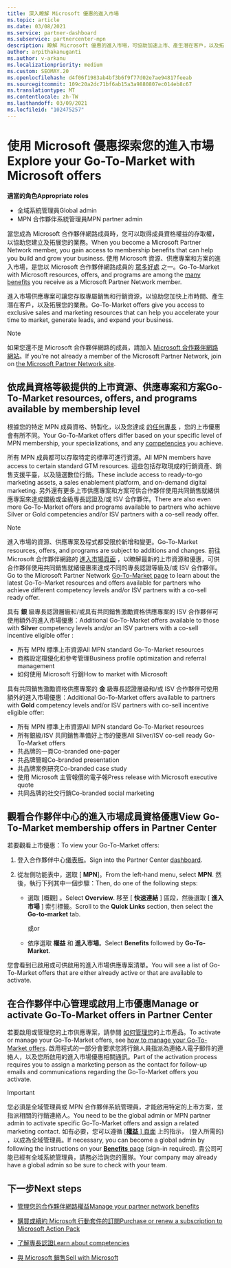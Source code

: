 ```yaml
---
title: 深入瞭解 Microsoft 優惠的進入市場
ms.topic: article
ms.date: 03/08/2021
ms.service: partner-dashboard
ms.subservice: partnercenter-mpn
description: 瞭解 Microsoft 優惠的進入市場，可協助加速上市、產生潛在客戶，以及拓展您的業務。
author: arpithakanuganti
ms.author: v-arkanu
ms.localizationpriority: medium
ms.custom: SEOMAY.20
ms.openlocfilehash: d4f06f1983ab4bf3b6f9f77d02e7ae94817feeab
ms.sourcegitcommit: 109c20a2dc71bf6ab15a3a9880807ec014eb8c67
ms.translationtype: MT
ms.contentlocale: zh-TW
ms.lasthandoff: 03/09/2021
ms.locfileid: "102475257"
---
```

# <a name="explore-your-go-to-market-with-microsoft-offers"></a><span data-ttu-id="0bcf4-103">使用 Microsoft 優惠探索您的進入市場</span><span class="sxs-lookup"><span data-stu-id="0bcf4-103">Explore your Go-To-Market with Microsoft offers</span></span>

<span data-ttu-id="0bcf4-104">**適當的角色**</span><span class="sxs-lookup"><span data-stu-id="0bcf4-104">**Appropriate roles**</span></span>

- <span data-ttu-id="0bcf4-105">全域系統管理員</span><span class="sxs-lookup"><span data-stu-id="0bcf4-105">Global admin</span></span>
- <span data-ttu-id="0bcf4-106">MPN 合作夥伴系統管理員</span><span class="sxs-lookup"><span data-stu-id="0bcf4-106">MPN partner admin</span></span>

<span data-ttu-id="0bcf4-107">當您成為 Microsoft 合作夥伴網路成員時，您可以取得成員資格權益的存取權，以協助您建立及拓展您的業務。</span><span class="sxs-lookup"><span data-stu-id="0bcf4-107">When you become a Microsoft Partner Network member, you gain access to membership benefits that can help you build and grow your business.</span></span> <span data-ttu-id="0bcf4-108">使用 Microsoft 資源、供應專案和方案的進入市場，是您以 Microsoft 合作夥伴網路成員的 [眾多好處](https://partner.microsoft.com/manage-your-partner-network-benefits) 之一。</span><span class="sxs-lookup"><span data-stu-id="0bcf4-108">Go-To-Market with Microsoft resources, offers, and programs are among the [many benefits](https://partner.microsoft.com/manage-your-partner-network-benefits) you receive as a Microsoft Partner Network member.</span></span>

<span data-ttu-id="0bcf4-109">進入市場供應專案可讓您存取專屬銷售和行銷資源，以協助您加快上市時間、產生潛在客戶，以及拓展您的業務。</span><span class="sxs-lookup"><span data-stu-id="0bcf4-109">Go-To-Market offers give you access to exclusive sales and marketing resources that can help you accelerate your time to market, generate leads, and expand your business.</span></span>

>[!NOTE]
><span data-ttu-id="0bcf4-110">如果您還不是 Microsoft 合作夥伴網路的成員，請加入 [Microsoft 合作夥伴網路網站](https://partner.microsoft.com/membership)。</span><span class="sxs-lookup"><span data-stu-id="0bcf4-110">If you're not already a member of the Microsoft Partner Network, join on [the Microsoft Partner Network site](https://partner.microsoft.com/membership).</span></span>

## <a name="go-to-market-resources-offers-and-programs-available-by-membership-level"></a><span data-ttu-id="0bcf4-111">依成員資格等級提供的上市資源、供應專案和方案</span><span class="sxs-lookup"><span data-stu-id="0bcf4-111">Go-To-Market resources, offers, and programs available by membership level</span></span>

<span data-ttu-id="0bcf4-112">根據您的特定 MPN 成員資格、特製化，以及您達成 [的任何專長](learn-about-competencies.md) ，您的上市優惠會有所不同。</span><span class="sxs-lookup"><span data-stu-id="0bcf4-112">Your Go-To-Market offers differ based on your specific level of MPN membership, your specializations, and any [competencies](learn-about-competencies.md) you achieve.</span></span>

<span data-ttu-id="0bcf4-113">所有 MPN 成員都可以存取特定的標準可進行資源。</span><span class="sxs-lookup"><span data-stu-id="0bcf4-113">All MPN members have access to certain standard GTM resources.</span></span> <span data-ttu-id="0bcf4-114">這些包括存取現成的行銷資產、銷售支援平臺，以及隨選數位行銷。</span><span class="sxs-lookup"><span data-stu-id="0bcf4-114">These include access to ready-to-go marketing assets, a sales enablement platform, and on-demand digital marketing.</span></span> <span data-ttu-id="0bcf4-115">另外還有更多上市供應專案和方案可供合作夥伴使用共同銷售就緒供應專案來達成銀級或金級專長認證及/或 ISV 合作夥伴。</span><span class="sxs-lookup"><span data-stu-id="0bcf4-115">There are also even more Go-To-Market offers and programs available to partners who achieve Silver or Gold competencies and/or ISV partners with a co-sell ready offer.</span></span>

>[!NOTE]
><span data-ttu-id="0bcf4-116">進入市場的資源、供應專案及程式都受限於新增和變更。</span><span class="sxs-lookup"><span data-stu-id="0bcf4-116">Go-To-Market resources, offers, and programs are subject to additions and changes.</span></span> <span data-ttu-id="0bcf4-117">前往 Microsoft 合作夥伴網路的 [進入市場頁面](https://partner.microsoft.com/membership/go-to-market) ，以瞭解最新的上市資源和優惠，可供合作夥伴使用共同銷售就緒優惠來達成不同的專長認證等級及/或 ISV 合作夥伴。</span><span class="sxs-lookup"><span data-stu-id="0bcf4-117">Go to the Microsoft Partner Network [Go-To-Market page](https://partner.microsoft.com/membership/go-to-market) to learn about the latest Go-To-Market resources and offers available for partners who achieve different competency levels and/or ISV partners with a co-sell ready offer.</span></span>

<span data-ttu-id="0bcf4-118">具有 **銀** 級專長認證層級和/或具有共同銷售激勵資格供應專案的 ISV 合作夥伴可使用額外的進入市場優惠：</span><span class="sxs-lookup"><span data-stu-id="0bcf4-118">Additional Go-To-Market offers available to those with **Silver** competency levels and/or an ISV partners with a co-sell incentive eligible offer :</span></span>

- <span data-ttu-id="0bcf4-119">所有 MPN 標準上市資源</span><span class="sxs-lookup"><span data-stu-id="0bcf4-119">All MPN standard Go-To-Market resources</span></span>
- <span data-ttu-id="0bcf4-120">商務設定檔優化和參考管理</span><span class="sxs-lookup"><span data-stu-id="0bcf4-120">Business profile optimization and referral management</span></span>
- <span data-ttu-id="0bcf4-121">如何使用 Microsoft 行銷</span><span class="sxs-lookup"><span data-stu-id="0bcf4-121">How to market with Microsoft</span></span>

<span data-ttu-id="0bcf4-122">具有共同銷售激勵資格供應專案的 **金** 級專長認證層級和/或 ISV 合作夥伴可使用額外的進入市場優惠：</span><span class="sxs-lookup"><span data-stu-id="0bcf4-122">Additional Go-To-Market offers available to partners with **Gold** competency levels and/or ISV partners with co-sell incentive eligible offer:</span></span>

- <span data-ttu-id="0bcf4-123">所有 MPN 標準上市資源</span><span class="sxs-lookup"><span data-stu-id="0bcf4-123">All MPN standard Go-To-Market resources</span></span>
- <span data-ttu-id="0bcf4-124">所有銀級/ISV 共同銷售準備好上市的優惠</span><span class="sxs-lookup"><span data-stu-id="0bcf4-124">All Silver/ISV co-sell ready Go-To-Market offers</span></span>
- <span data-ttu-id="0bcf4-125">共品牌的一頁</span><span class="sxs-lookup"><span data-stu-id="0bcf4-125">Co-branded one-pager</span></span>
- <span data-ttu-id="0bcf4-126">共品牌簡報</span><span class="sxs-lookup"><span data-stu-id="0bcf4-126">Co-branded presentation</span></span>
- <span data-ttu-id="0bcf4-127">共品牌案例研究</span><span class="sxs-lookup"><span data-stu-id="0bcf4-127">Co-branded case study</span></span>
- <span data-ttu-id="0bcf4-128">使用 Microsoft 主管報價的電子報</span><span class="sxs-lookup"><span data-stu-id="0bcf4-128">Press release with Microsoft executive quote</span></span>
- <span data-ttu-id="0bcf4-129">共同品牌的社交行銷</span><span class="sxs-lookup"><span data-stu-id="0bcf4-129">Co-branded social marketing</span></span>

## <a name="view-go-to-market-membership-offers-in-partner-center"></a><span data-ttu-id="0bcf4-130">觀看合作夥伴中心的進入市場成員資格優惠</span><span class="sxs-lookup"><span data-stu-id="0bcf4-130">View Go-To-Market membership offers in Partner Center</span></span>

<span data-ttu-id="0bcf4-131">若要觀看上市優惠：</span><span class="sxs-lookup"><span data-stu-id="0bcf4-131">To view your Go-To-Market offers:</span></span>

1. <span data-ttu-id="0bcf4-132">登入合作夥伴中心[儀表板](https://partner.microsoft.com/dashboard)。</span><span class="sxs-lookup"><span data-stu-id="0bcf4-132">Sign into the Partner Center [dashboard](https://partner.microsoft.com/dashboard).</span></span>

2. <span data-ttu-id="0bcf4-133">從左側功能表中，選取 [ **MPN**]。</span><span class="sxs-lookup"><span data-stu-id="0bcf4-133">From the left-hand menu, select **MPN**.</span></span> <span data-ttu-id="0bcf4-134">然後，執行下列其中一個步驟：</span><span class="sxs-lookup"><span data-stu-id="0bcf4-134">Then, do one of the following steps:</span></span>

   - <span data-ttu-id="0bcf4-135">選取 [概觀]  。</span><span class="sxs-lookup"><span data-stu-id="0bcf4-135">Select **Overview**.</span></span> <span data-ttu-id="0bcf4-136">移至 [ **快速連結** ] 區段，然後選取 [ **進入市場** ] 索引標籤。</span><span class="sxs-lookup"><span data-stu-id="0bcf4-136">Scroll to the **Quick Links** section, then select the **Go-to-market** tab.</span></span>

     <span data-ttu-id="0bcf4-137">或</span><span class="sxs-lookup"><span data-stu-id="0bcf4-137">or</span></span>

   - <span data-ttu-id="0bcf4-138">依序選取 **權益** 和 **進入市場**。</span><span class="sxs-lookup"><span data-stu-id="0bcf4-138">Select **Benefits** followed by **Go-To-Market**.</span></span>

<span data-ttu-id="0bcf4-139">您會看到已啟用或可供啟用的進入市場供應專案清單。</span><span class="sxs-lookup"><span data-stu-id="0bcf4-139">You will see a list of Go-To-Market offers that are either already active or that are available to activate.</span></span>

## <a name="manage-or-activate-go-to-market-offers-in-partner-center"></a><span data-ttu-id="0bcf4-140">在合作夥伴中心管理或啟用上市優惠</span><span class="sxs-lookup"><span data-stu-id="0bcf4-140">Manage or activate Go-To-Market offers in Partner Center</span></span>

<span data-ttu-id="0bcf4-141">若要啟用或管理您的上市供應專案，請參閱 [如何管理您](manage-your-partner-network-benefits.md#manage-go-to-market-offers)的上市產品。</span><span class="sxs-lookup"><span data-stu-id="0bcf4-141">To activate or manage your Go-To-Market offers, see [how to manage your Go-To-Market offers](manage-your-partner-network-benefits.md#manage-go-to-market-offers).</span></span> <span data-ttu-id="0bcf4-142">啟用程式的一部分會要求您將行銷人員指派為連絡人電子郵件的連絡人，以及您所啟用的進入市場優惠相關通訊。</span><span class="sxs-lookup"><span data-stu-id="0bcf4-142">Part of the activation process requires you to assign a marketing person as the contact for follow-up emails and communications regarding the Go-To-Market offers you activate.</span></span>

>[!IMPORTANT]
><span data-ttu-id="0bcf4-143">您必須是全域管理員或 MPN 合作夥伴系統管理員，才能啟用特定的上市方案，並指派相關的行銷連絡人。</span><span class="sxs-lookup"><span data-stu-id="0bcf4-143">You need to be the global admin or MPN partner admin to activate specific Go-To-Market offers and assign a related marketing contact.</span></span> <span data-ttu-id="0bcf4-144">如有必要，您可以遵循 [ [**權益** ] 頁面](https://partnercenter.microsoft.com/pcv/partnership/benefits) 上的指示， (登入所需的) ，以成為全域管理員。</span><span class="sxs-lookup"><span data-stu-id="0bcf4-144">If necessary, you can become a global admin by following the instructions on your [**Benefits** page](https://partnercenter.microsoft.com/pcv/partnership/benefits) (sign-in required).</span></span> <span data-ttu-id="0bcf4-145">貴公司可能已經有全域系統管理員，請務必洽詢您的團隊。</span><span class="sxs-lookup"><span data-stu-id="0bcf4-145">Your company may already have a global admin so be sure to check with your team.</span></span>

## <a name="next-steps"></a><span data-ttu-id="0bcf4-146">下一步</span><span class="sxs-lookup"><span data-stu-id="0bcf4-146">Next steps</span></span>

- [<span data-ttu-id="0bcf4-147">管理您的合作夥伴網路權益</span><span class="sxs-lookup"><span data-stu-id="0bcf4-147">Manage your partner network benefits</span></span>](manage-your-partner-network-benefits.md)

- [<span data-ttu-id="0bcf4-148">購買或續約 Microsoft 行動套件的訂閱</span><span class="sxs-lookup"><span data-stu-id="0bcf4-148">Purchase or renew a subscription to Microsoft Action Pack</span></span>](mpn-get-action-pack.md)

- [<span data-ttu-id="0bcf4-149">了解專長認證</span><span class="sxs-lookup"><span data-stu-id="0bcf4-149">Learn about competencies</span></span>](learn-about-competencies.md)

- [<span data-ttu-id="0bcf4-150">與 Microsoft 銷售</span><span class="sxs-lookup"><span data-stu-id="0bcf4-150">Sell with Microsoft</span></span>](https://partner.microsoft.com/membership/sell-with-microsoft)
